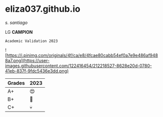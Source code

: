 # eliza037.github.io

*s. santiago*

LG **CAMPION**


`Academic Validation 2023`

![https://i.pinimg.com/originals/4f/ca/e8/4fcae80cabb54ef0a7e9e486af9488a7.png](https://user-images.githubusercontent.com/122416454/212218527-8628e20d-0780-41eb-837f-9fdc5436e3dd.png)



| Grades | 2023 |
| ----------- | ----------- |
| A+ | 😍 |
| B+ | 🤔 |
| C+ | 💀 |



